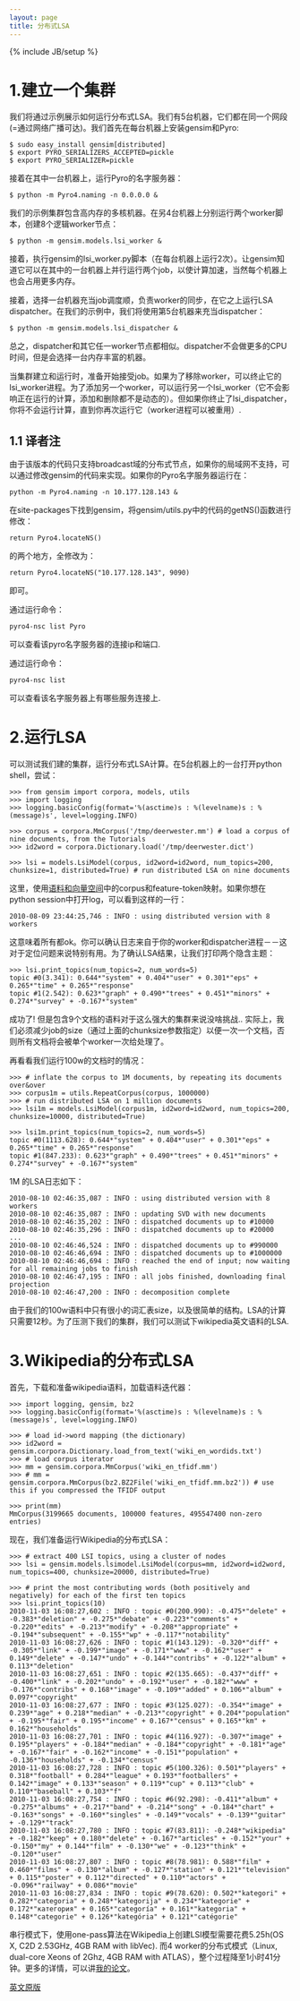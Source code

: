 ```yaml
---
layout: page
title: 分布式LSA 
---
```

{% include JB/setup %}

# 1.建立一个集群

我们将通过示例展示如何运行分布式LSA。我们有5台机器，它们都在同一个网段(=通过网络广播可达)。我们首先在每台机器上安装gensim和Pyro:

    $ sudo easy_install gensim[distributed]
    $ export PYRO_SERIALIZERS_ACCEPTED=pickle
    $ export PYRO_SERIALIZER=pickle

接着在其中一台机器上，运行Pyro的名字服务器：
    
    $ python -m Pyro4.naming -n 0.0.0.0 &

我们的示例集群包含高内存的多核机器。在另4台机器上分别运行两个worker脚本，创建8个逻辑worker节点：

    $ python -m gensim.models.lsi_worker &

接着，执行gensim的lsi_worker.py脚本（在每台机器上运行2次）。让gensim知道它可以在其中的一台机器上并行运行两个job，以使计算加速，当然每个机器上也会占用更多内存。

接着，选择一台机器充当job调度顺，负责worker的同步，在它之上运行LSA dispatcher。在我们的示例中，我们将使用第5台机器来充当dispatcher：

    $ python -m gensim.models.lsi_dispatcher &

总之，dispatcher和其它任一worker节点都相似。dispatcher不会做更多的CPU时间，但是会选择一台内存丰富的机器。

当集群建立和运行时，准备开始接受job。如果为了移除worker，可以终止它的lsi_worker进程。为了添加另一个worker，可以运行另一个lsi_worker（它不会影响正在运行的计算，添加和删除都不是动态的）。但如果你终止了lsi_dispatcher，你将不会运行计算，直到你再次运行它（worker进程可以被重用）.


## 1.1 译者注

由于该版本的代码只支持broadcast域的分布式节点，如果你的局域网不支持，可以通过修改gensim的代码来实现。如果你的Pyro名字服务器运行在：
    
    python -m Pyro4.naming -n 10.177.128.143 &
    
在site-packages下找到gensim，将gensim/utils.py中的代码的getNS()函数进行修改：

    return Pyro4.locateNS()

的两个地方，全修改为：

    return Pyro4.locateNS("10.177.128.143", 9090)

即可。

通过运行命令：

    pyro4-nsc list Pyro

可以查看该pyro名字服务器的连接ip和端口.

通过运行命令：
    
    pyro4-nsc list

可以查看该名字服务器上有哪些服务连接上.


# 2.运行LSA

可以测试我们建的集群，运行分布式LSA计算。在5台机器上的一台打开python shell，尝试：

    >>> from gensim import corpora, models, utils
    >>> import logging
    >>> logging.basicConfig(format='%(asctime)s : %(levelname)s : %(message)s', level=logging.INFO)

    >>> corpus = corpora.MmCorpus('/tmp/deerwester.mm') # load a corpus of nine documents, from the Tutorials
    >>> id2word = corpora.Dictionary.load('/tmp/deerwester.dict')

    >>> lsi = models.LsiModel(corpus, id2word=id2word, num_topics=200, chunksize=1, distributed=True) # run distributed LSA on nine documents

这里，使用[语料和向量空间](http://d0evi1.github.io/gensim/tut1)中的corpus和feature-token映射。如果你想在python session中打开log，可以看到这样的一行：

    2010-08-09 23:44:25,746 : INFO : using distributed version with 8 workers

这意味着所有都ok。你可以确认日志来自于你的worker和dispatcher进程－－这对于定位问题来说特别有用。为了确认LSA结果，让我们打印两个隐含主题：

    >>> lsi.print_topics(num_topics=2, num_words=5)
    topic #0(3.341): 0.644*"system" + 0.404*"user" + 0.301*"eps" + 0.265*"time" + 0.265*"response"
    topic #1(2.542): 0.623*"graph" + 0.490*"trees" + 0.451*"minors" + 0.274*"survey" + -0.167*"system"

成功了! 但是包含9个文档的语料对于这么强大的集群来说没啥挑战.. 实际上，我们必须减少job的size（通过上面的chunksize参数指定）以便一次一个文档，否则所有文档将会被单个worker一次给处理了。

再看看我们运行100w的文档时的情况：

    >>> # inflate the corpus to 1M documents, by repeating its documents over&over
    >>> corpus1m = utils.RepeatCorpus(corpus, 1000000)
    >>> # run distributed LSA on 1 million documents
    >>> lsi1m = models.LsiModel(corpus1m, id2word=id2word, num_topics=200, chunksize=10000, distributed=True)

    >>> lsi1m.print_topics(num_topics=2, num_words=5)
    topic #0(1113.628): 0.644*"system" + 0.404*"user" + 0.301*"eps" + 0.265*"time" + 0.265*"response"
    topic #1(847.233): 0.623*"graph" + 0.490*"trees" + 0.451*"minors" + 0.274*"survey" + -0.167*"system"

1M 的LSA日志如下：

    2010-08-10 02:46:35,087 : INFO : using distributed version with 8 workers
    2010-08-10 02:46:35,087 : INFO : updating SVD with new documents
    2010-08-10 02:46:35,202 : INFO : dispatched documents up to #10000
    2010-08-10 02:46:35,296 : INFO : dispatched documents up to #20000
    ...
    2010-08-10 02:46:46,524 : INFO : dispatched documents up to #990000
    2010-08-10 02:46:46,694 : INFO : dispatched documents up to #1000000
    2010-08-10 02:46:46,694 : INFO : reached the end of input; now waiting for all remaining jobs to finish
    2010-08-10 02:46:47,195 : INFO : all jobs finished, downloading final projection
    2010-08-10 02:46:47,200 : INFO : decomposition complete

由于我们的100w语料中只有很小的词汇表size，以及很简单的结构。LSA的计算只需要12秒。为了压测下我们的集群，我们可以测试下wikipedia英文语料的LSA.

# 3.Wikipedia的分布式LSA

首先，下载和准备wikipedia语料，加载语料迭代器：

    >>> import logging, gensim, bz2
    >>> logging.basicConfig(format='%(asctime)s : %(levelname)s : %(message)s', level=logging.INFO)

    >>> # load id->word mapping (the dictionary)
    >>> id2word = gensim.corpora.Dictionary.load_from_text('wiki_en_wordids.txt')
    >>> # load corpus iterator
    >>> mm = gensim.corpora.MmCorpus('wiki_en_tfidf.mm')
    >>> # mm = gensim.corpora.MmCorpus(bz2.BZ2File('wiki_en_tfidf.mm.bz2')) # use this if you compressed the TFIDF output

    >>> print(mm)
    MmCorpus(3199665 documents, 100000 features, 495547400 non-zero entries)

现在，我们准备运行Wikipedia的分布式LSA：

    >>> # extract 400 LSI topics, using a cluster of nodes
    >>> lsi = gensim.models.lsimodel.LsiModel(corpus=mm, id2word=id2word, num_topics=400, chunksize=20000, distributed=True)

    >>> # print the most contributing words (both positively and negatively) for each of the first ten topics
    >>> lsi.print_topics(10)
    2010-11-03 16:08:27,602 : INFO : topic #0(200.990): -0.475*"delete" + -0.383*"deletion" + -0.275*"debate" + -0.223*"comments" + -0.220*"edits" + -0.213*"modify" + -0.208*"appropriate" + -0.194*"subsequent" + -0.155*"wp" + -0.117*"notability"
    2010-11-03 16:08:27,626 : INFO : topic #1(143.129): -0.320*"diff" + -0.305*"link" + -0.199*"image" + -0.171*"www" + -0.162*"user" + 0.149*"delete" + -0.147*"undo" + -0.144*"contribs" + -0.122*"album" + 0.113*"deletion"
    2010-11-03 16:08:27,651 : INFO : topic #2(135.665): -0.437*"diff" + -0.400*"link" + -0.202*"undo" + -0.192*"user" + -0.182*"www" + -0.176*"contribs" + 0.168*"image" + -0.109*"added" + 0.106*"album" + 0.097*"copyright"
    2010-11-03 16:08:27,677 : INFO : topic #3(125.027): -0.354*"image" + 0.239*"age" + 0.218*"median" + -0.213*"copyright" + 0.204*"population" + -0.195*"fair" + 0.195*"income" + 0.167*"census" + 0.165*"km" + 0.162*"households"
    2010-11-03 16:08:27,701 : INFO : topic #4(116.927): -0.307*"image" + 0.195*"players" + -0.184*"median" + -0.184*"copyright" + -0.181*"age" + -0.167*"fair" + -0.162*"income" + -0.151*"population" + -0.136*"households" + -0.134*"census"
    2010-11-03 16:08:27,728 : INFO : topic #5(100.326): 0.501*"players" + 0.318*"football" + 0.284*"league" + 0.193*"footballers" + 0.142*"image" + 0.133*"season" + 0.119*"cup" + 0.113*"club" + 0.110*"baseball" + 0.103*"f"
    2010-11-03 16:08:27,754 : INFO : topic #6(92.298): -0.411*"album" + -0.275*"albums" + -0.217*"band" + -0.214*"song" + -0.184*"chart" + -0.163*"songs" + -0.160*"singles" + -0.149*"vocals" + -0.139*"guitar" + -0.129*"track"
    2010-11-03 16:08:27,780 : INFO : topic #7(83.811): -0.248*"wikipedia" + -0.182*"keep" + 0.180*"delete" + -0.167*"articles" + -0.152*"your" + -0.150*"my" + 0.144*"film" + -0.130*"we" + -0.123*"think" + -0.120*"user"
    2010-11-03 16:08:27,807 : INFO : topic #8(78.981): 0.588*"film" + 0.460*"films" + -0.130*"album" + -0.127*"station" + 0.121*"television" + 0.115*"poster" + 0.112*"directed" + 0.110*"actors" + -0.096*"railway" + 0.086*"movie"
    2010-11-03 16:08:27,834 : INFO : topic #9(78.620): 0.502*"kategori" + 0.282*"categoria" + 0.248*"kategorija" + 0.234*"kategorie" + 0.172*"категория" + 0.165*"categoría" + 0.161*"kategoria" + 0.148*"categorie" + 0.126*"kategória" + 0.121*"catégorie"

串行模式下，使用one-pass算法在Wikipedia上创建LSI模型需要花费5.25h(OS X, C2D 2.53GHz, 4GB RAM with libVec). 而4 worker的分布式模式（Linux, dual-core Xeons of 2Ghz, 4GB RAM with ATLAS），整个过程降至1小时41分钟。更多的详情，可以讲[我的论文](http://nlp.fi.muni.cz/~xrehurek/nips/rehurek_nips.pdf)。

[英文原版](http://radimrehurek.com/gensim/dist_lsi.html)

